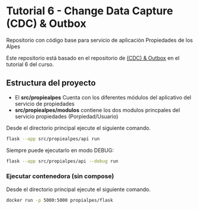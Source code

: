 # Tutorial 6 - Change Data Capture (CDC) & Outbox

Repositorio con código base para servicio de aplicación Propiedades de los Alpes

Este repositorio está basado en el repositorio de [(CDC) & Outbox](https://github.com/MISW4406/tutorial-6-cdc) en el tutorial 6 del curso. 

## Estructura del proyecto


- El **src/propiealpes** Cuenta con los diferentes módulos del aplicativo del servicio de propiedades
- **src/propiealpes/modulos** contiene los dos modulos princpales del servicio propiedades (Porpiedad/Usuario)


Desde el directorio principal ejecute el siguiente comando.

```bash
flask --app src/propiealpes/api run
```

Siempre puede ejecutarlo en modo DEBUG:

```bash
flask --app src/propialpes/api --debug run
```

### Ejecutar contenedora (sin compose)

Desde el directorio principal ejecute el siguiente comando.

```bash
docker run -p 5000:5000 propialpes/flask
```